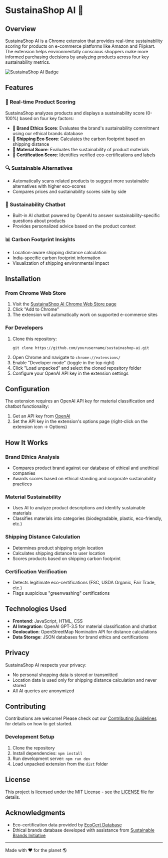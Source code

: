 # SustainaShop AI 🌱

## Overview

SustainaShop AI is a Chrome extension that provides real-time sustainability scoring for products on e-commerce platforms like Amazon and Flipkart. The extension helps environmentally conscious shoppers make more informed purchasing decisions by analyzing products across four key sustainability metrics.

![SustainaShop AI Badge](https://placeholder-image.com/sustainashop-badge.png)

## Features

### 🔄 Real-time Product Scoring

SustainaShop analyzes products and displays a sustainability score (0-100%) based on four key factors:

- **🌿 Brand Ethics Score**: Evaluates the brand's sustainability commitment using our ethical brands database
- **🚛 Shipping Eco Score**: Calculates the carbon footprint based on shipping distance
- **🧪 Material Score**: Evaluates the sustainability of product materials
- **📜 Certification Score**: Identifies verified eco-certifications and labels

### 🔍 Sustainable Alternatives

- Automatically scans related products to suggest more sustainable alternatives with higher eco-scores
- Compares prices and sustainability scores side by side

### 💬 Sustainability Chatbot

- Built-in AI chatbot powered by OpenAI to answer sustainability-specific questions about products
- Provides personalized advice based on the product context

### 📊 Carbon Footprint Insights

- Location-aware shipping distance calculation
- India-specific carbon footprint information
- Visualization of shipping environmental impact

## Installation

### From Chrome Web Store
1. Visit the [SustainaShop AI Chrome Web Store page](#)
2. Click "Add to Chrome"
3. The extension will automatically work on supported e-commerce sites

### For Developers
1. Clone this repository:
   ```
   git clone https://github.com/yourusername/sustainashop-ai.git
   ```
2. Open Chrome and navigate to `chrome://extensions/`
3. Enable "Developer mode" (toggle in the top right)
4. Click "Load unpacked" and select the cloned repository folder
5. Configure your OpenAI API key in the extension settings

## Configuration

The extension requires an OpenAI API key for material classification and chatbot functionality:

1. Get an API key from [OpenAI](https://platform.openai.com/)
2. Set the API key in the extension's options page (right-click on the extension icon → Options)

## How It Works

### Brand Ethics Analysis
- Compares product brand against our database of ethical and unethical companies
- Awards scores based on ethical standing and corporate sustainability practices

### Material Sustainability
- Uses AI to analyze product descriptions and identify sustainable materials
- Classifies materials into categories (biodegradable, plastic, eco-friendly, etc.)

### Shipping Distance Calculation
- Determines product shipping origin location
- Calculates shipping distance to user location
- Scores products based on shipping carbon footprint

### Certification Verification
- Detects legitimate eco-certifications (FSC, USDA Organic, Fair Trade, etc.)
- Flags suspicious "greenwashing" certifications

## Technologies Used

- **Frontend**: JavaScript, HTML, CSS
- **AI Integration**: OpenAI GPT-3.5 for material classification and chatbot
- **Geolocation**: OpenStreetMap Nominatim API for distance calculations
- **Data Storage**: JSON databases for brand ethics and certifications

## Privacy

SustainaShop AI respects your privacy:
- No personal shopping data is stored or transmitted
- Location data is used only for shipping distance calculation and never stored
- All AI queries are anonymized

## Contributing

Contributions are welcome! Please check out our [Contributing Guidelines](CONTRIBUTING.md) for details on how to get started.

### Development Setup

1. Clone the repository
2. Install dependencies: `npm install`
3. Run development server: `npm run dev`
4. Load unpacked extension from the `dist` folder

## License

This project is licensed under the MIT License - see the [LICENSE](LICENSE) file for details.

## Acknowledgments

- Eco-certification data provided by [EcoCert Database](https://example.com)
- Ethical brands database developed with assistance from [Sustainable Brands Initiative](https://example.com)

---

Made with ❤️ for the planet 🌎
